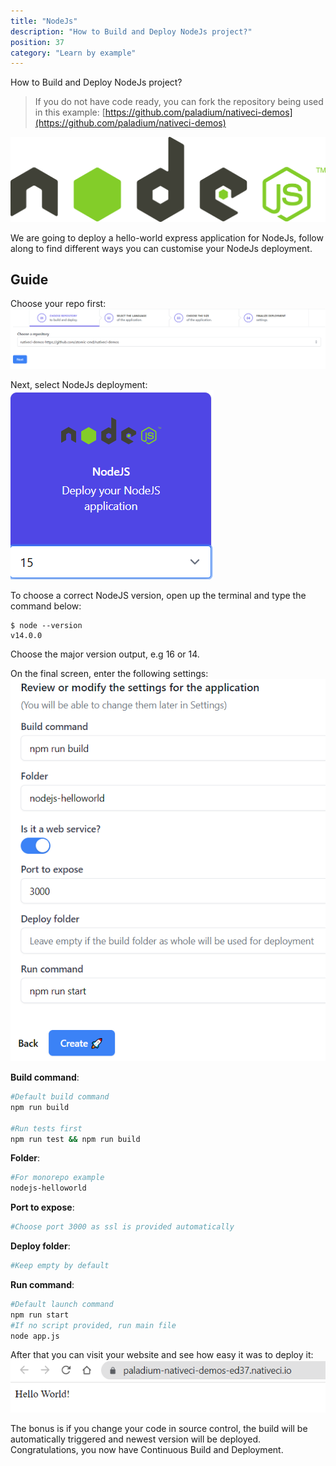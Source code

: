 ```yaml
---
title: "NodeJs"
description: "How to Build and Deploy NodeJs project?"
position: 37
category: "Learn by example"
---
```


<description>
How to Build and Deploy NodeJs project?
</description>

> If you do not have code ready, you can fork the repository being used in this example: [https://github.com/paladium/nativeci-demos](https://github.com/paladium/nativeci-demos)

![NodeJs](/images/languages/nodejs.png)

We are going to deploy a hello-world express application for NodeJs, follow along to find different ways you can customise your NodeJs deployment.

## Guide
Choose your repo first:
![Choose repo](/images/intro/choose-repo.png)

Next, select NodeJs deployment:
![NodeJs select](/images/examples/nodejs-choose.png)

To choose a correct NodeJS version, open up the terminal and type the command below:
```
$ node --version
v14.0.0
```

Choose the major version output, e.g 16 or 14.

On the final screen, enter the following settings:
![NodeJs settings](/images/examples/nodejs-settings.png)

**Build command**:
```bash
#Default build command
npm run build

#Run tests first
npm run test && npm run build
```

**Folder**:
```bash
#For monorepo example
nodejs-helloworld
```

**Port to expose**:
```bash
#Choose port 3000 as ssl is provided automatically
```

**Deploy folder**:
```bash
#Keep empty by default
```

**Run command**:
```bash
#Default launch command
npm run start
#If no script provided, run main file
node app.js
```

After that you can visit your website and see how easy it was to deploy it:
![Deployed](/images/examples/nodejs-deployed.png)

The bonus is if you change your code in source control, the build will be automatically triggered and newest version will be deployed. Congratulations, you now have Continuous Build and Deployment.